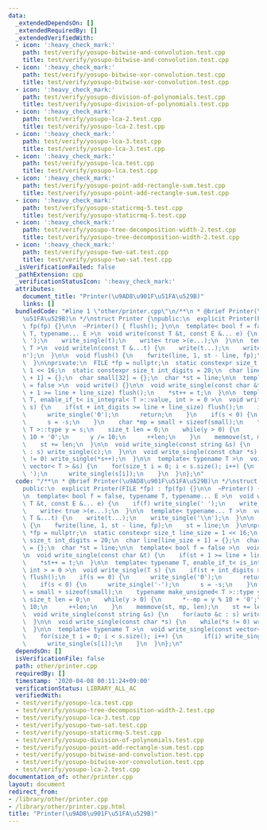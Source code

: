 ```yaml
---
data:
  _extendedDependsOn: []
  _extendedRequiredBy: []
  _extendedVerifiedWith:
  - icon: ':heavy_check_mark:'
    path: test/verify/yosupo-bitwise-and-convolution.test.cpp
    title: test/verify/yosupo-bitwise-and-convolution.test.cpp
  - icon: ':heavy_check_mark:'
    path: test/verify/yosupo-bitwise-xor-convolution.test.cpp
    title: test/verify/yosupo-bitwise-xor-convolution.test.cpp
  - icon: ':heavy_check_mark:'
    path: test/verify/yosupo-division-of-polynomials.test.cpp
    title: test/verify/yosupo-division-of-polynomials.test.cpp
  - icon: ':heavy_check_mark:'
    path: test/verify/yosupo-lca-2.test.cpp
    title: test/verify/yosupo-lca-2.test.cpp
  - icon: ':heavy_check_mark:'
    path: test/verify/yosupo-lca-3.test.cpp
    title: test/verify/yosupo-lca-3.test.cpp
  - icon: ':heavy_check_mark:'
    path: test/verify/yosupo-lca.test.cpp
    title: test/verify/yosupo-lca.test.cpp
  - icon: ':heavy_check_mark:'
    path: test/verify/yosupo-point-add-rectangle-sum.test.cpp
    title: test/verify/yosupo-point-add-rectangle-sum.test.cpp
  - icon: ':heavy_check_mark:'
    path: test/verify/yosupo-staticrmq-5.test.cpp
    title: test/verify/yosupo-staticrmq-5.test.cpp
  - icon: ':heavy_check_mark:'
    path: test/verify/yosupo-tree-decomposition-width-2.test.cpp
    title: test/verify/yosupo-tree-decomposition-width-2.test.cpp
  - icon: ':heavy_check_mark:'
    path: test/verify/yosupo-two-sat.test.cpp
    title: test/verify/yosupo-two-sat.test.cpp
  _isVerificationFailed: false
  _pathExtension: cpp
  _verificationStatusIcon: ':heavy_check_mark:'
  attributes:
    document_title: "Printer(\u9AD8\u901F\u51FA\u529B)"
    links: []
  bundledCode: "#line 1 \"other/printer.cpp\"\n/**\n * @brief Printer(\u9AD8\u901F\
    \u51FA\u529B)\n */\nstruct Printer {\npublic:\n  explicit Printer(FILE *fp) :\
    \ fp(fp) {}\n\n  ~Printer() { flush(); }\n\n  template< bool f = false, typename\
    \ T, typename... E >\n  void write(const T &t, const E &... e) {\n    if(f) write_single('\
    \ ');\n    write_single(t);\n    write< true >(e...);\n  }\n\n  template< typename...\
    \ T >\n  void writeln(const T &...t) {\n    write(t...);\n    write_single('\\\
    n');\n  }\n\n  void flush() {\n    fwrite(line, 1, st - line, fp);\n    st = line;\n\
    \  }\n\nprivate:\n  FILE *fp = nullptr;\n  static constexpr size_t line_size =\
    \ 1 << 16;\n  static constexpr size_t int_digits = 20;\n  char line[line_size\
    \ + 1] = {};\n  char small[32] = {};\n  char *st = line;\n\n  template< bool f\
    \ = false >\n  void write() {}\n\n  void write_single(const char &t) {\n    if(st\
    \ + 1 >= line + line_size) flush();\n    *st++ = t;\n  }\n\n  template< typename\
    \ T, enable_if_t< is_integral< T >::value, int > = 0 >\n  void write_single(T\
    \ s) {\n    if(st + int_digits >= line + line_size) flush();\n    if(s == 0) {\n\
    \      write_single('0');\n      return;\n    }\n    if(s < 0) {\n      write_single('-');\n\
    \      s = -s;\n    }\n    char *mp = small + sizeof(small);\n    typename make_unsigned<\
    \ T >::type y = s;\n    size_t len = 0;\n    while(y > 0) {\n      *--mp = y %\
    \ 10 + '0';\n      y /= 10;\n      ++len;\n    }\n    memmove(st, mp, len);\n\
    \    st += len;\n  }\n\n  void write_single(const string &s) {\n    for(auto &c\
    \ : s) write_single(c);\n  }\n\n  void write_single(const char *s) {\n    while(*s\
    \ != 0) write_single(*s++);\n  }\n\n  template< typename T >\n  void write_single(const\
    \ vector< T > &s) {\n    for(size_t i = 0; i < s.size(); i++) {\n      if(i) write_single('\
    \ ');\n      write_single(s[i]);\n    }\n  }\n};\n"
  code: "/**\n * @brief Printer(\u9AD8\u901F\u51FA\u529B)\n */\nstruct Printer {\n\
    public:\n  explicit Printer(FILE *fp) : fp(fp) {}\n\n  ~Printer() { flush(); }\n\
    \n  template< bool f = false, typename T, typename... E >\n  void write(const\
    \ T &t, const E &... e) {\n    if(f) write_single(' ');\n    write_single(t);\n\
    \    write< true >(e...);\n  }\n\n  template< typename... T >\n  void writeln(const\
    \ T &...t) {\n    write(t...);\n    write_single('\\n');\n  }\n\n  void flush()\
    \ {\n    fwrite(line, 1, st - line, fp);\n    st = line;\n  }\n\nprivate:\n  FILE\
    \ *fp = nullptr;\n  static constexpr size_t line_size = 1 << 16;\n  static constexpr\
    \ size_t int_digits = 20;\n  char line[line_size + 1] = {};\n  char small[32]\
    \ = {};\n  char *st = line;\n\n  template< bool f = false >\n  void write() {}\n\
    \n  void write_single(const char &t) {\n    if(st + 1 >= line + line_size) flush();\n\
    \    *st++ = t;\n  }\n\n  template< typename T, enable_if_t< is_integral< T >::value,\
    \ int > = 0 >\n  void write_single(T s) {\n    if(st + int_digits >= line + line_size)\
    \ flush();\n    if(s == 0) {\n      write_single('0');\n      return;\n    }\n\
    \    if(s < 0) {\n      write_single('-');\n      s = -s;\n    }\n    char *mp\
    \ = small + sizeof(small);\n    typename make_unsigned< T >::type y = s;\n   \
    \ size_t len = 0;\n    while(y > 0) {\n      *--mp = y % 10 + '0';\n      y /=\
    \ 10;\n      ++len;\n    }\n    memmove(st, mp, len);\n    st += len;\n  }\n\n\
    \  void write_single(const string &s) {\n    for(auto &c : s) write_single(c);\n\
    \  }\n\n  void write_single(const char *s) {\n    while(*s != 0) write_single(*s++);\n\
    \  }\n\n  template< typename T >\n  void write_single(const vector< T > &s) {\n\
    \    for(size_t i = 0; i < s.size(); i++) {\n      if(i) write_single(' ');\n\
    \      write_single(s[i]);\n    }\n  }\n};\n"
  dependsOn: []
  isVerificationFile: false
  path: other/printer.cpp
  requiredBy: []
  timestamp: '2020-04-08 00:11:24+09:00'
  verificationStatus: LIBRARY_ALL_AC
  verifiedWith:
  - test/verify/yosupo-lca.test.cpp
  - test/verify/yosupo-tree-decomposition-width-2.test.cpp
  - test/verify/yosupo-lca-3.test.cpp
  - test/verify/yosupo-two-sat.test.cpp
  - test/verify/yosupo-staticrmq-5.test.cpp
  - test/verify/yosupo-division-of-polynomials.test.cpp
  - test/verify/yosupo-point-add-rectangle-sum.test.cpp
  - test/verify/yosupo-bitwise-and-convolution.test.cpp
  - test/verify/yosupo-bitwise-xor-convolution.test.cpp
  - test/verify/yosupo-lca-2.test.cpp
documentation_of: other/printer.cpp
layout: document
redirect_from:
- /library/other/printer.cpp
- /library/other/printer.cpp.html
title: "Printer(\u9AD8\u901F\u51FA\u529B)"
---
```


